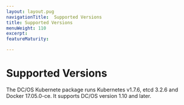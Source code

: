 ```yaml
---
layout: layout.pug
navigationTitle:  Supported Versions
title: Supported Versions
menuWeight: 110
excerpt:
featureMaturity:

---
```


<!-- This source repo for this topic is https://github.com/mesosphere/dcos-kubernetes -->


# Supported Versions

The DC/OS Kubernete package runs Kubernetes v1.7.6, etcd 3.2.6 and Docker 17.05.0-ce. It supports DC/OS version 1.10 and later.

